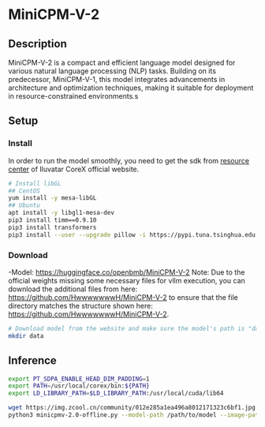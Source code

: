 # MiniCPM-V-2

## Description

MiniCPM-V-2 is a compact and efficient language model designed for various natural language processing (NLP) tasks. Building on its predecessor, MiniCPM-V-1, this model integrates advancements in architecture and optimization techniques, making it suitable for deployment in resource-constrained environments.s

## Setup

### Install

In order to run the model smoothly, you need to get the sdk from [resource center](https://support.iluvatar.com/#/ProductLine?id=2) of Iluvatar CoreX official website.

```bash
# Install libGL
## CentOS
yum install -y mesa-libGL
## Ubuntu
apt install -y libgl1-mesa-dev
pip3 install timm==0.9.10
pip3 install transformers
pip3 install --user --upgrade pillow -i https://pypi.tuna.tsinghua.edu.cn/simple
```

### Download

-Model: <https://huggingface.co/openbmb/MiniCPM-V-2>
Note: Due to the official weights missing some necessary files for vllm execution, you can download the additional files from here: <https://github.com/HwwwwwwwH/MiniCPM-V-2> to ensure that the file directory matches the structure shown here: <https://github.com/HwwwwwwwH/MiniCPM-V-2>.

```bash
# Download model from the website and make sure the model's path is "data/MiniCPM-V-2"
mkdir data

```

## Inference

```bash
export PT_SDPA_ENABLE_HEAD_DIM_PADDING=1
export PATH=/usr/local/corex/bin:${PATH}
export LD_LIBRARY_PATH=$LD_LIBRARY_PATH:/usr/local/cuda/lib64 
```

```bash
wget https://img.zcool.cn/community/012e285a1ea496a8012171323c6bf1.jpg -O dog.jpg
python3 minicpmv-2.0-offline.py --model-path /path/to/model --image-path ./dog.jpg
```
